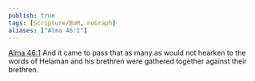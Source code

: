 ```yaml
---
publish: true
tags: [Scripture/BoM, noGraph]
aliases: ["Alma 46:1"]
---
```

[Alma 46:1](https://churchofjesuschrist.org/study/scriptures/bofm/alma/46?lang=eng&id=p1#p1) And it came to pass that as many as would not hearken to the words of Helaman and his brethren were gathered together against their brethren.
